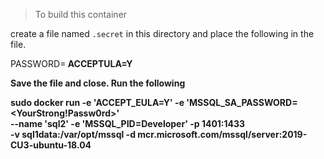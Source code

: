 > To build this container

create a file named `.secret` in this directory and place the following in the file.

PASSWORD=<strong password>
ACCEPTULA=Y

Save the file and close. Run the following


sudo docker run -e 'ACCEPT_EULA=Y' -e 'MSSQL_SA_PASSWORD=<YourStrong!Passw0rd>' \
   --name 'sql2' -e 'MSSQL_PID=Developer' -p 1401:1433 \
   -v sql1data:/var/opt/mssql -d mcr.microsoft.com/mssql/server:2019-CU3-ubuntu-18.04